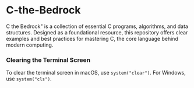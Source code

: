 # C-the-Bedrock
C the Bedrock" is a collection of essential C programs, algorithms, and data structures. Designed as a foundational resource, this repository offers clear examples and best practices for mastering C, the core language behind modern computing.

### Clearing the Terminal Screen
To clear the terminal screen in macOS, use `system("clear")`. For Windows, use `system("cls")`.

